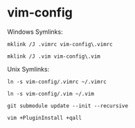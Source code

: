 # vim-config

Windows Symlinks:

  `mklink /J .vimrc vim-config\.vimrc`

  `mklink /J .vim vim-config\.vim`

Unix Symlinks:
  
  `ln -s vim-config/.vimrc ~/.vimrc`

  `ln -s vim-config/.vim ~/.vim`
  
`git submodule update --init --recursive`

`vim +PluginInstall +qall`
